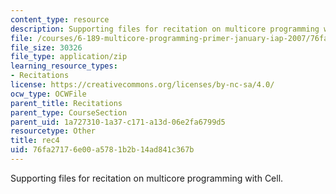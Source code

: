 ```yaml
---
content_type: resource
description: Supporting files for recitation on multicore programming with Cell.
file: /courses/6-189-multicore-programming-primer-january-iap-2007/76fa27176e00a5781b2b14ad841c367b_rec4.zip
file_size: 30326
file_type: application/zip
learning_resource_types:
- Recitations
license: https://creativecommons.org/licenses/by-nc-sa/4.0/
ocw_type: OCWFile
parent_title: Recitations
parent_type: CourseSection
parent_uid: 1a727310-1a37-c171-a13d-06e2fa6799d5
resourcetype: Other
title: rec4
uid: 76fa2717-6e00-a578-1b2b-14ad841c367b
---
```

Supporting files for recitation on multicore programming with Cell.